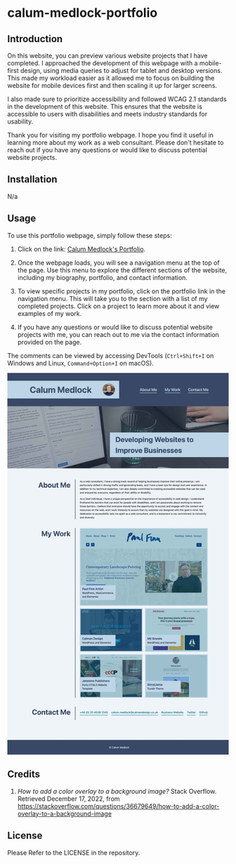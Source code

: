 # calum-medlock-portfolio

## Introduction

On this website, you can preview various website projects that I have completed. I approached the development of this webpage with a mobile-first design, using media queries to adjust for tablet and desktop versions. This made my workload easier as it allowed me to focus on building the website for mobile devices first and then scaling it up for larger screens.

I also made sure to prioritize accessibility and followed WCAG 2.1 standards in the development of this website. This ensures that the website is accessible to users with disabilities and meets industry standards for usability.

Thank you for visiting my portfolio webpage. I hope you find it useful in learning more about my work as a web consultant. Please don't hesitate to reach out if you have any questions or would like to discuss potential website projects.

## Installation

N/a

## Usage

To use this portfolio webpage, simply follow these steps:

1. Click on the link: [Calum Medlock's Portfolio](https://calummedlock.github.io/calum-medlock-portfolio/).

2. Once the webpage loads, you will see a navigation menu at the top of the page. Use this menu to explore the different sections of the website, including my biography, portfolio, and contact information.

3. To view specific projects in my portfolio, click on the portfolio link in the navigation menu. This will take you to the section with a list of my completed projects. Click on a project to learn more about it and view examples of my work.

4. If you have any questions or would like to discuss potential website projects with me, you can reach out to me via the contact information provided on the page.

The comments can be viewed by accessing DevTools (`Ctrl+Shift+I` on Windows and Linux, `Command+Option+I` on macOS).

![Screenshot of Calum Medlock's Portfolio webpage](/images/screenshot-cm-portfolio.jpg)

## Credits

1. _How to add a color overlay to a background image?_ Stack Overflow. Retrieved December 17, 2022, from https://stackoverflow.com/questions/36679649/how-to-add-a-color-overlay-to-a-background-image 

## License

Please Refer to the LICENSE in the repository.